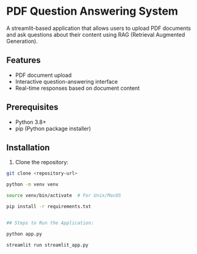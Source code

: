 # PDF Question Answering System

A streamlit-based application that allows users to upload PDF documents and ask questions about their content using RAG (Retrieval Augmented Generation).

## Features

- PDF document upload
- Interactive question-answering interface
- Real-time responses based on document content

## Prerequisites

- Python 3.8+
- pip (Python package installer)

## Installation

1. Clone the repository:
```bash
git clone <repository-url>

python -m venv venv

source venv/bin/activate  # For Unix/MacOS

pip install -r requirements.txt


## Steps to Run the Application:

python app.py

streamlit run streamlit_app.py
